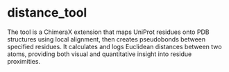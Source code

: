 # distance_tool
The tool is a ChimeraX extension that maps UniProt residues onto PDB structures using local alignment, then creates pseudobonds between specified residues. It calculates and logs Euclidean distances between two atoms, providing both visual and quantitative insight into residue proximities.
